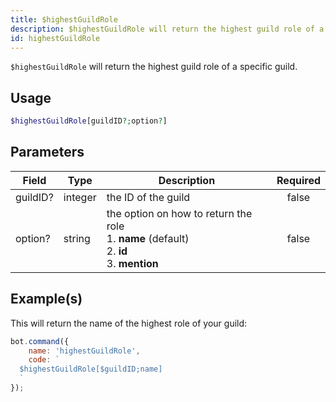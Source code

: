 ```yaml
---
title: $highestGuildRole
description: $highestGuildRole will return the highest guild role of a specific guild.
id: highestGuildRole
---
```


`$highestGuildRole` will return the highest guild role of a specific guild.

## Usage

```php
$highestGuildRole[guildID?;option?]
```

## Parameters

| Field    | Type    | Description                                                                                              | Required |
|----------|---------|----------------------------------------------------------------------------------------------------------|:--------:|
| guildID? | integer | the ID of the guild                                                                                      |  false   |
| option?  | string  | the option on how to return the role <br /> 1. **name** (default) <br /> 2. **id** <br /> 3. **mention** |  false   |

## Example(s)

This will return the name of the highest role of your guild:

```javascript
bot.command({
    name: 'highestGuildRole',
    code: `
  $highestGuildRole[$guildID;name]
  `
});
```
